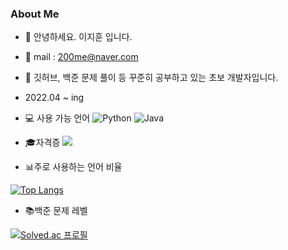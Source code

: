### About Me

+ 👋 안녕하세요. 이지훈 입니다.
+ 📧 mail : 200me@naver.com
+ 🌱 깃허브, 백준 문제 풀이 등 꾸준히 공부하고 있는 초보 개발자입니다.
+ 2022.04 ~ ing
+ 💻 사용 가능 언어 ![Python](https://img.shields.io/badge/Python-blue)
![Java](https://img.shields.io/badge/Java-orange)
+ 🎓자격증 <img src="https://img.shields.io/badge/Linux-FCC624?style=flat-square&logo=Linux&logoColor=black"/>

+ 📊주로 사용하는 언어 비율

[![Top Langs](https://github-readme-stats.vercel.app/api/top-langs/?username=200me&layout=compact&theme=white&langs_count=2)](https://github.com/anuraghazra/github-readme-stats)

+ 📚백준 문제 레벨

[![Solved.ac 프로필](http://mazassumnida.wtf/api/v2/generate_badge?boj=200me)](https://solved.ac/200me)

